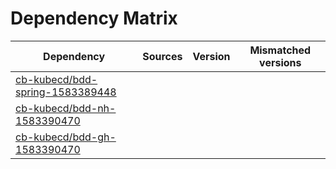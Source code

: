 # Dependency Matrix

Dependency | Sources | Version | Mismatched versions
---------- | ------- | ------- | -------------------
[cb-kubecd/bdd-spring-1583389448](https://github.com/cb-kubecd/bdd-spring-1583389448.git) |  | []() | 
[cb-kubecd/bdd-nh-1583390470](https://github.com/cb-kubecd/bdd-nh-1583390470.git) |  | []() | 
[cb-kubecd/bdd-gh-1583390470](https://github.com/cb-kubecd/bdd-gh-1583390470.git) |  | []() | 
